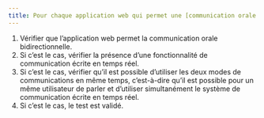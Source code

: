 ```yaml
---
title: Pour chaque application web qui permet une [communication orale bidirectionnelle](#application-web-de-communication-orale-bidirectionnelle) et [écrite en temps réel](#communication-ecrite-en-temps-reel), les deux modes sont-ils utilisables simultanément ?
---
```


1. Vérifier que l’application web permet la communication orale bidirectionnelle.
2. Si c’est le cas, vérifier la présence d’une fonctionnalité de communication écrite en temps réel.
3. Si c’est le cas, vérifier qu’il est possible d’utiliser les deux modes de communications en même temps, c’est-à-dire qu’il est possible pour un même utilisateur de parler et d’utiliser simultanément le système de communication écrite en temps réel.
4. Si c’est le cas, le test est validé.
